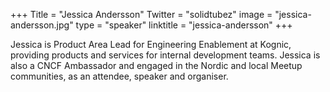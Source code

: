 +++
Title = "Jessica Andersson"
Twitter = "solidtubez"
image = "jessica-andersson.jpg"
type = "speaker"
linktitle = "jessica-andersson"
+++

Jessica is Product Area Lead for Engineering Enablement at Kognic, providing products and services for internal development teams. Jessica is also a CNCF Ambassador and engaged in the Nordic and local Meetup communities, as an attendee, speaker and organiser.

